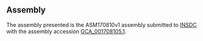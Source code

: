 

Assembly
--------

The assembly presented is the ASM170810v1 assembly submitted to
[INSDC](http://www.insdc.org) with the assembly accession
[GCA\_001708105.1](http://www.ebi.ac.uk/ena/data/view/GCA_001708105.1).
